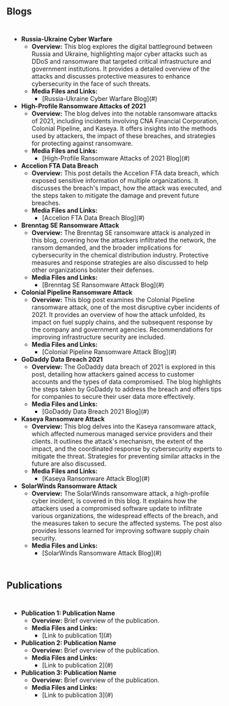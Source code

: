 ## Blogs

<div style="padding: 10px;">
  <ul>
    <li>
      <strong>Russia-Ukraine Cyber Warfare</strong>
      <ul>
        <li><strong>Overview:</strong> This blog explores the digital battleground between Russia and Ukraine, highlighting major cyber attacks such as DDoS and ransomware that targeted critical infrastructure and government institutions. It provides a detailed overview of the attacks and discusses protective measures to enhance cybersecurity in the face of such threats.</li>
        <li><strong>Media Files and Links:</strong>
          <ul>
            <li>[Russia-Ukraine Cyber Warfare Blog](#)</li>
          </ul>
        </li>
      </ul>
    </li>
    <li>
      <strong>High-Profile Ransomware Attacks of 2021</strong>
      <ul>
        <li><strong>Overview:</strong> The blog delves into the notable ransomware attacks of 2021, including incidents involving CNA Financial Corporation, Colonial Pipeline, and Kaseya. It offers insights into the methods used by attackers, the impact of these breaches, and strategies for protecting against ransomware.</li>
        <li><strong>Media Files and Links:</strong>
          <ul>
            <li>[High-Profile Ransomware Attacks of 2021 Blog](#)</li>
          </ul>
        </li>
      </ul>
    </li>
    <li>
      <strong>Accelion FTA Data Breach</strong>
      <ul>
        <li><strong>Overview:</strong> This post details the Accelion FTA data breach, which exposed sensitive information of multiple organizations. It discusses the breach's impact, how the attack was executed, and the steps taken to mitigate the damage and prevent future breaches.</li>
        <li><strong>Media Files and Links:</strong>
          <ul>
            <li>[Accelion FTA Data Breach Blog](#)</li>
          </ul>
        </li>
      </ul>
    </li>
    <li>
      <strong>Brenntag SE Ransomware Attack</strong>
      <ul>
        <li><strong>Overview:</strong> The Brenntag SE ransomware attack is analyzed in this blog, covering how the attackers infiltrated the network, the ransom demanded, and the broader implications for cybersecurity in the chemical distribution industry. Protective measures and response strategies are also discussed to help other organizations bolster their defenses.</li>
        <li><strong>Media Files and Links:</strong>
          <ul>
            <li>[Brenntag SE Ransomware Attack Blog](#)</li>
          </ul>
        </li>
      </ul>
    </li>
    <li>
      <strong>Colonial Pipeline Ransomware Attack</strong>
      <ul>
        <li><strong>Overview:</strong> This blog post examines the Colonial Pipeline ransomware attack, one of the most disruptive cyber incidents of 2021. It provides an overview of how the attack unfolded, its impact on fuel supply chains, and the subsequent response by the company and government agencies. Recommendations for improving infrastructure security are included.</li>
        <li><strong>Media Files and Links:</strong>
          <ul>
            <li>[Colonial Pipeline Ransomware Attack Blog](#)</li>
          </ul>
        </li>
      </ul>
    </li>
    <li>
      <strong>GoDaddy Data Breach 2021</strong>
      <ul>
        <li><strong>Overview:</strong> The GoDaddy data breach of 2021 is explored in this post, detailing how attackers gained access to customer accounts and the types of data compromised. The blog highlights the steps taken by GoDaddy to address the breach and offers tips for companies to secure their user data more effectively.</li>
        <li><strong>Media Files and Links:</strong>
          <ul>
            <li>[GoDaddy Data Breach 2021 Blog](#)</li>
          </ul>
        </li>
      </ul>
    </li>
    <li>
      <strong>Kaseya Ransomware Attack</strong>
      <ul>
        <li><strong>Overview:</strong> This blog delves into the Kaseya ransomware attack, which affected numerous managed service providers and their clients. It outlines the attack's mechanism, the extent of the impact, and the coordinated response by cybersecurity experts to mitigate the threat. Strategies for preventing similar attacks in the future are also discussed.</li>
        <li><strong>Media Files and Links:</strong>
          <ul>
            <li>[Kaseya Ransomware Attack Blog](#)</li>
          </ul>
        </li>
      </ul>
    </li>
    <li>
      <strong>SolarWinds Ransomware Attack</strong>
      <ul>
        <li><strong>Overview:</strong> The SolarWinds ransomware attack, a high-profile cyber incident, is covered in this blog. It explains how the attackers used a compromised software update to infiltrate various organizations, the widespread effects of the breach, and the measures taken to secure the affected systems. The post also provides lessons learned for improving software supply chain security.</li>
        <li><strong>Media Files and Links:</strong>
          <ul>
            <li>[SolarWinds Ransomware Attack Blog](#)</li>
          </ul>
        </li>
      </ul>
    </li>
  </ul>
</div>

## Publications

<div style="padding: 10px;">
  <ul>
    <li>
      <strong>Publication 1: Publication Name</strong>
      <ul>
        <li><strong>Overview:</strong> Brief overview of the publication.</li>
        <li><strong>Media Files and Links:</strong>
          <ul>
            <li>[Link to publication 1](#)</li>
          </ul>
        </li>
      </ul>
    </li>
    <li>
      <strong>Publication 2: Publication Name</strong>
      <ul>
        <li><strong>Overview:</strong> Brief overview of the publication.</li>
        <li><strong>Media Files and Links:</strong>
          <ul>
            <li>[Link to publication 2](#)</li>
          </ul>
        </li>
      </ul>
    </li>
    <li>
      <strong>Publication 3: Publication Name</strong>
      <ul>
        <li><strong>Overview:</strong> Brief overview of the publication.</li>
        <li><strong>Media Files and Links:</strong>
          <ul>
            <li>[Link to publication 3](#)</li>
          </ul>
        </li>
      </ul>
    </li>
  </ul>
</div>

